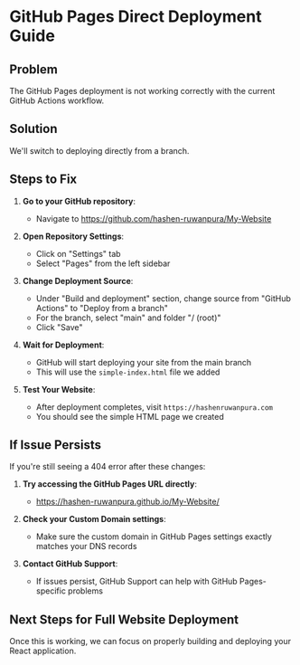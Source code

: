 # GitHub Pages Direct Deployment Guide

## Problem
The GitHub Pages deployment is not working correctly with the current GitHub Actions workflow.

## Solution
We'll switch to deploying directly from a branch.

## Steps to Fix

1. **Go to your GitHub repository**:
   - Navigate to https://github.com/hashen-ruwanpura/My-Website

2. **Open Repository Settings**:
   - Click on "Settings" tab
   - Select "Pages" from the left sidebar

3. **Change Deployment Source**:
   - Under "Build and deployment" section, change source from "GitHub Actions" to "Deploy from a branch"
   - For the branch, select "main" and folder "/ (root)"
   - Click "Save"

4. **Wait for Deployment**:
   - GitHub will start deploying your site from the main branch
   - This will use the `simple-index.html` file we added

5. **Test Your Website**:
   - After deployment completes, visit `https://hashenruwanpura.com`
   - You should see the simple HTML page we created

## If Issue Persists
If you're still seeing a 404 error after these changes:

1. **Try accessing the GitHub Pages URL directly**:
   - https://hashen-ruwanpura.github.io/My-Website/

2. **Check your Custom Domain settings**:
   - Make sure the custom domain in GitHub Pages settings exactly matches your DNS records

3. **Contact GitHub Support**:
   - If issues persist, GitHub Support can help with GitHub Pages-specific problems

## Next Steps for Full Website Deployment
Once this is working, we can focus on properly building and deploying your React application.
